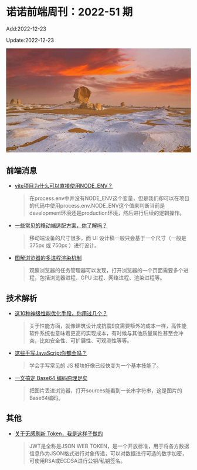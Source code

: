 <!--
 * @Description:
 * @Author: wangfuyuan
 * @Email: zoeblow@gmail.com
 * @Date: 2022-06-12 14:51:06
 * @LastEditors: wangfuyuan
 * @LastEditTime: 2022-12-30 10:48:08
 * @FilePath: \nuofe-weekly1\2022\weekly-51.md
-->

# 诺诺前端周刊：2022-51 期

Add:2022-12-23

Update:2022-12-23

![202251](../images/2022/202251.jpg)

## 前端消息

- [vite项目为什么可以直接使用NODE_ENV？](https://mp.weixin.qq.com/s/mHsDAn9slvf7PnC7MM4ztA)

  > 在process.env中并没有NODE_ENV这个变量，但是我们却可以在项目的代码中使用process.env.NODE_ENV这个值来判断当前是development环境还是production环境，然后进行后续的逻辑操作。

- [一些常见的移动端适配方案，你了解吗？](https://mp.weixin.qq.com/s/NDdAOyxmnK6Ln-Yb1JhVRw)

  > 移动端设备的尺寸很多，而 UI 设计稿一般只会基于一个尺寸（一般是 375px 或 750px ）进行设计。

- [图解浏览器的多进程渲染机制](https://mp.weixin.qq.com/s/tz9wyjKHDC6GNB8fFfgtUw)

  > 观察浏览器的任务管理器可以发现，打开浏览器的一个页面需要多个进程，包括浏览器进程、GPU 进程、网络进程、渲染进程等。

## 技术解析

- [这10种神级性能优化手段，你用过几个？](https://mp.weixin.qq.com/s/HyaWlxeBgqQJPdP7qg_uPw)

  > 关于性能方面，就像建筑设计成抗震9度需要额外的成本一样，高性能软件系统也意味着更高的实现成本，有时候与其他质量属性甚至会冲突，比如安全性、可扩展性、可观测性等等。

- [这些手写JavaScript你都会吗？](https://juejin.cn/post/7137961562794852383)

  > 学会手写常见的 JS 模块好像已经快变为一个基本技能了。

- [一文搞定 Base64 编码原理足矣](https://juejin.cn/post/7168809452508807182)

  > 把图片丢进浏览器，打开sources能看到一长串字符串，这是图片的Base64编码。

## 其他

- [关于无感刷新 Token，我是这样子做的](https://juejin.cn/post/7170278285274775560)

  > JWT是全称是JSON WEB TOKEN，是一个开放标准，用于将各方数据信息作为JSON格式进行对象传递，可以对数据进行可选的数字加密，可使用RSA或ECDSA进行公钥/私钥签名。
